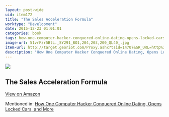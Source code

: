 ```yaml
---
layout: post-wide
uid: item172
title: "The Sales Acceleration Formula"
worktype: "Development"
date: 2015-12-23 01:01:01
categories: book
tags: how-one-computer-hacker-conquered-online-dating-opens-locked-cars-and-more
image-url: 51vrFzr5BtL._SY291_BO1,204,203,200_QL40_.jpg
item-url: http://target.georiot.com/Proxy.ashx?tsid=14707&GR_URL=http%3A%2F%2Fwww.amazon.com%2FSales-Acceleration-Formula-Technology-Inbound%2Fdp%2F1119047072%2F
description: "How One Computer Hacker Conquered Online Dating, Opens Locked Cars, and More"
---
```

<a href="http://target.georiot.com/Proxy.ashx?tsid=14707&GR_URL=http%3A%2F%2Fwww.amazon.com%2FSales-Acceleration-Formula-Technology-Inbound%2Fdp%2F1119047072%2F" target="blank"><img src="../../../../img/thumbs/51vrFzr5BtL._SY291_BO1,204,203,200_QL40_.jpg" class="prod-img"></a>
<h2>The Sales Acceleration Formula</h2>
<p><a class="btn btn-primary" href="http://target.georiot.com/Proxy.ashx?tsid=14707&GR_URL=http%3A%2F%2Fwww.amazon.com%2FSales-Acceleration-Formula-Technology-Inbound%2Fdp%2F1119047072%2F" target="blank">View on Amazon</a><p>
<p>Mentioned in: <a href="http://fourhourworkweek.com/2015/05/02/samy-kamkar/" target="blank">How One Computer Hacker Conquered Online Dating, Opens Locked Cars, and More</a></p>
